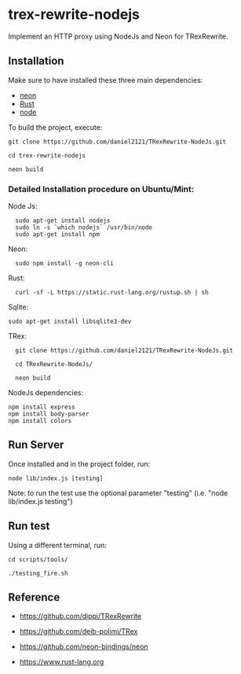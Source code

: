 # trex-rewrite-nodejs

Implement an HTTP proxy using NodeJs and Neon for TRexRewrite.

## Installation

Make sure to have installed these three main dependencies:

* [neon](https://github.com/neon-bindings/neon)
* [Rust](https://www.rust-lang.org)
* [node](https://nodejs.org)


To build the project, execute:
```
git clone https://github.com/daniel2121/TRexRewrite-NodeJs.git

cd trex-rewrite-nodejs

neon build
```

### Detailed Installation procedure on Ubuntu/Mint:
Node Js:
```
  sudo apt-get install nodejs
  sudo ln -s `which nodejs` /usr/bin/node
  sudo apt-get install npm
```
Neon:
```
  sudo npm install -g neon-cli
```

Rust:
```
  curl -sf -L https://static.rust-lang.org/rustup.sh | sh
```

Sqlite:
```
sudo apt-get install libsqlite3-dev
```

TRex:
```
  git clone https://github.com/daniel2121/TRexRewrite-NodeJs.git

  cd TRexRewrite-NodeJs/

  neon build
```

NodeJs dependencies:
```
npm install express
npm install body-parser
npm install colors
```



## Run Server
Once installed and in the project folder, run:
```
node lib/index.js [testing]
```
Note: to run the test use the optional parameter "testing" (i.e. "node lib/index.js testing")

## Run test
Using a different terminal, run:

```
cd scripts/tools/

./testing_fire.sh
```

## Reference

* https://github.com/dippi/TRexRewrite

* https://github.com/deib-polimi/TRex

* https://github.com/neon-bindings/neon

* https://www.rust-lang.org
